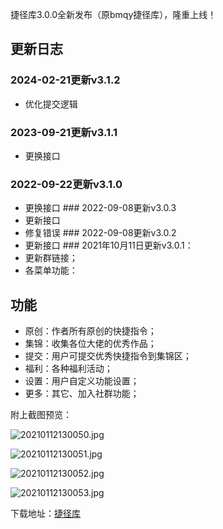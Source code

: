 
捷径库3.0.0全新发布（原bmqy捷径库），隆重上线！


## 更新日志


### 2024-02-21更新v3.1.2

- 优化提交逻辑

### 2023-09-21更新v3.1.1

- 更换接口

### 2022-09-22更新v3.1.0

- 更换接口 ### 2022-09-08更新v3.0.3
- 更新接口
- 修复错误 ### 2022-09-08更新v3.0.2
- 更新接口 ### 2021年10月11日更新v3.0.1：
- 更新群链接；
- 各菜单功能：

## 功能

- 原创：作者所有原创的快捷指令；
- 集锦：收集各位大佬的优秀作品；
- 提交：用户可提交优秀快捷指令到集锦区；
- 福利：各种福利活动；
- 设置：用户自定义功能设置；
- 更多：其它、加入社群功能；

附上截图预览：


![20210112130050.jpg](https://image.bmqy.net/upload/3ea7d21da757f0f88feb2941ff51d4df.jpg)


![20210112130051.jpg](https://image.bmqy.net/upload/a067bb9dec4cf6c68717ceb230ad4846.jpg)


![20210112130052.jpg](https://image.bmqy.net/upload/2fe32c645b27d1217d3963eddb548832.jpg)


![20210112130053.jpg](https://image.bmqy.net/upload/0719b5a9beed8026039df3c4c5d54d86.jpg)


下载地址：[捷径库](https://www.icloud.com/shortcuts/85988f6ed88c48f48369070d83dadcaa)

